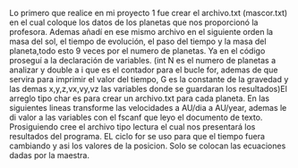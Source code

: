 Lo primero que realice en mi proyecto 1 fue crear el archivo.txt (mascor.txt) en el cual coloque los datos de los planetas que nos proporcionó la profesora.
Ademas añadí en ese mismo archivo en el siguiente orden la masa del sol, el tiempo de evolución, el paso del tiempo y la masa del planeta,todo esto 9 veces por el numero de planetas.
Ya en el código proseguí a la declaración de variables. (int N es el numero de planetas a analizar y double a i que es el contador para el bucle for, ademas de que servira para imprimir el valor del tiempo, G es la constante de la gravedad y las demas x,y,z,vx,vy,vz las variables donde se guardaran los resultados)El arreglo tipo char es para crear un archivo.txt para cada planeta.
En las siguientes lineas transforme las velocidades a AU/dia a AU/year, ademas le di valor a las variables con el fscanf que leyo el documento de texto. 
Prosiguiendo cree el archivo tipo lectura el cual nos presentará los resultados del programa. EL ciclo for se uso para que el tiempo fuera cambiando y asi los valores de la posicion. Solo se colocan las ecuaciones dadas por la maestra.
